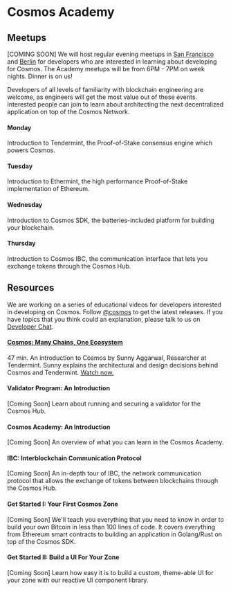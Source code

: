 # Cosmos Academy

## Meetups

[COMING SOON] We will host regular evening meetups in [San Francisco](https://www.meetup.com/Cosmos_SF/) and [Berlin](https://www.meetup.com/Cosmos_Berlin/) for developers who are interested in learning about developing for Cosmos. The Academy meetups will be from 6PM - 7PM on week nights. Dinner is on us!

Developers of all levels of familiarity with blockchain engineering are welcome, as engineers will get the most value out of these events. Interested people can join to learn about architecting the next decentralized application on top of the Cosmos Network.

#### Monday
Introduction to Tendermint, the Proof-of-Stake consensus engine which powers Cosmos.

#### Tuesday
Introduction to Ethermint, the high performance Proof-of-Stake implementation of Ethereum.

#### Wednesday
Introduction to Cosmos SDK, the batteries-included platform for building your blockchain.

#### Thursday
Introduction to Cosmos IBC, the communication interface that lets you exchange tokens through the Cosmos Hub.

## Resources

We are working on a series of educational videos for developers interested in developing on Cosmos. Follow [@cosmos](https://twitter.com/cosmos) to get the latest releases. If you have topics that you think could an explanation, please talk to us on [Developer Chat](https://riot.im/app/#/room/#cosmos:matrix.org).

#### [Cosmos: Many Chains, One Ecosystem](https://www.youtube.com/watch?v=LApEkXJR_0M)
47 min. An introduction to Cosmos by Sunny Aggarwal, Researcher at Tendermint. Sunny explains the architectural and design decisions behind Cosmos and Tendermint. [Watch now.](https://www.youtube.com/watch?v=LApEkXJR_0M)

#### Validator Program: An Introduction
[Coming Soon] Learn about running and securing a validator for the Cosmos Hub.

#### Cosmos Academy: An Introduction
[Coming Soon] An overview of what you can learn in the Cosmos Academy.

#### IBC: Interblockchain Communication Protocol
[Coming Soon] An in-depth tour of IBC, the network communication protocol that allows the exchange of tokens between blockchains through the Cosmos Hub.

#### Get Started I: Your First Cosmos Zone
[Coming Soon] We'll teach you everything that you need to know in order to build your own Bitcoin in less than 100 lines of code. It covers everything from Ethereum smart contracts to building an application in Golang/Rust on top of the Cosmos SDK.

#### Get Started II: Build a UI For Your Zone
[Coming Soon] Learn how easy it is to build a custom, theme-able UI for your zone with our reactive UI component library.
